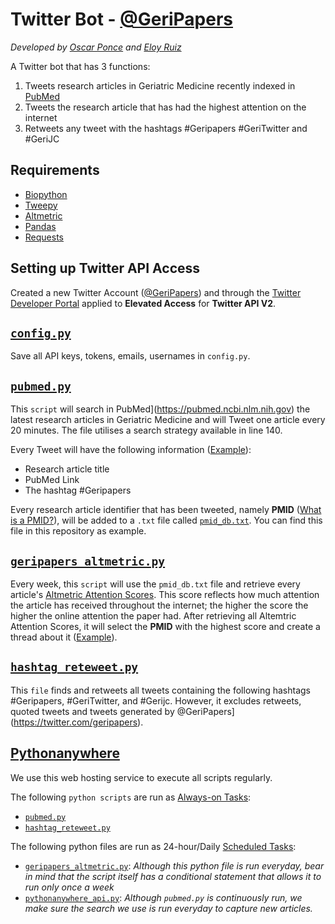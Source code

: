 # Twitter Bot - [@GeriPapers](https://twitter.com/geripapers) 
_Developed by [Oscar Ponce](https://twitter.com/PonceOJ) and [Eloy Ruiz](https://twitter.com/RuizEF)_


A Twitter bot that has 3 functions:
1. Tweets research articles in Geriatric Medicine recently indexed in [PubMed](https://pubmed.ncbi.nlm.nih.gov)
2. Tweets the research article that has had the highest attention on the internet
3. Retweets any tweet with the hashtags #Geripapers #GeriTwitter and #GeriJC

## Requirements
- [Biopython](https://biopython.org)
- [Tweepy](https://www.tweepy.org)
- [Altmetric](https://pypi.org/project/altmetric/)
- [Pandas](https://pandas.pydata.org)
- [Requests](https://pypi.org/project/requests/)


  
## Setting up Twitter API Access
Created a new Twitter Account ([@GeriPapers](https://twitter.com/geripapers)) and through the [Twitter Developer Portal](https://developer.twitter.com/) applied to **Elevated Access** for **Twitter API V2**.

## [```config.py```](https://github.com/ponceoscarj/geripapers/blob/main/config.py)
Save all API keys, tokens, emails, usernames in ```config.py```.


## [```pubmed.py```](https://github.com/ponceoscarj/geripapers/blob/main/pubmed.py)
This ```script``` will search in PubMed](https://pubmed.ncbi.nlm.nih.gov) the latest research articles in Geriatric Medicine and will Tweet one article every 20 minutes. The file utilises a search strategy available in line 140. 

Every Tweet will have the following information ([Example](https://twitter.com/geripapers/status/1571766417753513987?s=20&t=WD5EIugTsibiIV21UT4Jtg)):
- Research article title 
- PubMed Link
- The hashtag #Geripapers

Every research article identifier that has been tweeted, namely **PMID** ([What is a PMID?](https://uwyo.libanswers.com/faq/176930)), will be added to a ```.txt``` file called [```pmid_db.txt```](https://github.com/ponceoscarj/geripapers/blob/main/pmid_db.txt). You can find this file in this repository as example.


## [```geripapers_altmetric.py```](https://github.com/ponceoscarj/geripapers/blob/main/geripapers_altmetric.py)
Every week, this ```script``` will use the ```pmid_db.txt``` file and retrieve every article's [Altmetric Attention Scores](https://www.altmetric.com/about-altmetrics/what-are-altmetrics/). This score reflects how much attention the article has received throughout the internet; the higher the score the higher the online attention the paper had. After retrieving all Altemtric Attention Scores, it will select the **PMID** with the highest score and create a thread about it ([Example](https://twitter.com/geripapers/status/1571382608289992704?s=20&t=WD5EIugTsibiIV21UT4Jtg)).


## [```hashtag_reteweet.py```](https://github.com/ponceoscarj/geripapers/blob/main/hashtag_reteweet.py)
This ```file``` finds and retweets all tweets containing the following hashtags #Geripapers, #GeriTwitter, and #Gerijc. However, it excludes retweets, quoted tweets and tweets generated by @GeriPapers](https://twitter.com/geripapers). 


## [Pythonanywhere](https://www.pythonanywhere.com/)
We use this web hosting service to execute all scripts regularly. 

The following ```python scripts``` are run as [Always-on Tasks](https://help.pythonanywhere.com/pages/AlwaysOnTasks/):
- [```pubmed.py```](https://github.com/ponceoscarj/geripapers/blob/main/pubmed.py)
- [```hashtag_reteweet.py```](https://github.com/ponceoscarj/geripapers/blob/main/hashtag_reteweet.py)

The following python files are run as 24-hour/Daily [Scheduled Tasks](https://help.pythonanywhere.com/pages/ScheduledTasks/):
- [```geripapers_altmetric.py```](https://github.com/ponceoscarj/geripapers/blob/main/geripapers_altmetric.py): _Although this python file is run everyday, bear in mind that the script itself has a conditional statement that allows it to run only once a week_
- [```pythonanywhere_api.py```](https://github.com/ponceoscarj/geripapers/blob/main/pythonanywhere_api.py): _Although ```pubmed.py``` is continuously run, we make sure the search we use is run everyday to capture new articles._

